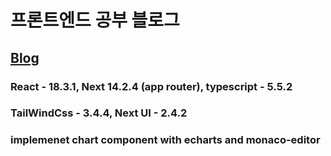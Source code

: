 # 프론트엔드 공부 블로그

## [Blog](https://wonlee1205-blog.vercel.app/)

### React - 18.3.1, Next 14.2.4 (app router), typescript - 5.5.2

### TailWindCss - 3.4.4, Next UI - 2.4.2

### implemenet chart component with echarts and monaco-editor
